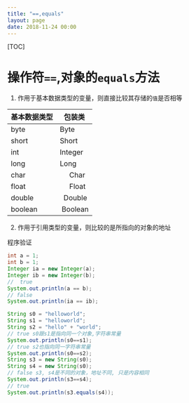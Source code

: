 ```yaml
---
title: "==,equals"
layout: page
date: 2018-11-24 00:00
---
```


[TOC]

# 操作符`==`,对象的`equals`方法

1. 作用于基本数据类型的变量，则直接比较其存储的`值`是否相等

基本数据类型 | 包装类
-|-
byte   | Byte
short  | Short
int | Integer
long  |  Long
char   |     Char
float   |     Float
double  |   Double
boolean  | Boolean

2. 作用于引用类型的变量，则比较的是所指向的对象的地址


程序验证

```java
int a = 1;
int b = 1;
Integer ia = new Integer(a);
Integer ib = new Integer(b);
//  true
System.out.println(a == b);
// false
System.out.println(ia == ib);
```

```java
String s0 = "helloworld";
String s1 = "helloworld";
String s2 = "hello" + "world";
// true s0跟s1是指向同一个对象,字符串常量
System.out.println(s0==s1);
// true s2也指向同一字符串常量
System.out.println(s0==s2);
String s3 = new String(s0);
String s4 = new String(s0);
// false s3, s4是不同的对象，地址不同, 只是内容相同
System.out.println(s3==s4);
// true
System.out.println(s3.equals(s4));
```
